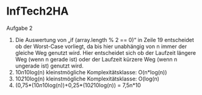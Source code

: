 # InfTech2HA

Aufgabe 2
1.	Die Auswertung von „if (array.length % 2 == 0)“ in Zeile 19 entscheidet ob der Worst-Case vorliegt, da bis hier unabhängig von n immer der gleiche Weg genutzt wird. Hier entscheidet sich ob der Laufzeit längere Weg (wenn n gerade ist) oder der Laufzeit kürzere Weg (wenn n ungerade ist) genutzt wird.
2.	10*n*10log(n)   kleinstmögliche Komplexitätsklasse: O(n*log(n))  
3.	10*2*10log(n)   kleinstmögliche Komplexitätsklasse: O(log(n)
4.	(0,75*(10*n*10log(n))+0,25*(10*2*10log(n)) = 7,5n*10
